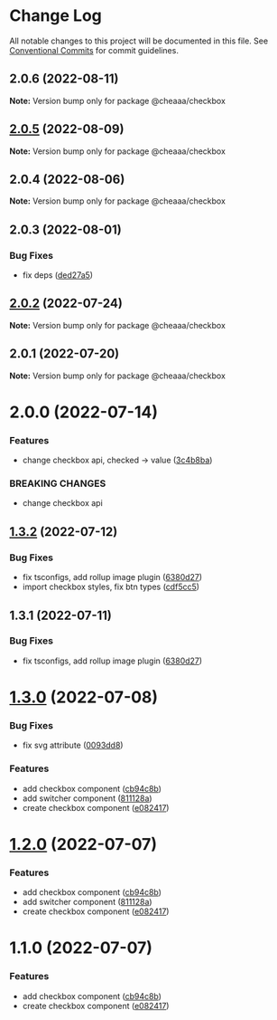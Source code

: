 # Change Log

All notable changes to this project will be documented in this file.
See [Conventional Commits](https://conventionalcommits.org) for commit guidelines.

## 2.0.6 (2022-08-11)

**Note:** Version bump only for package @cheaaa/checkbox





## [2.0.5](https://github.com/SergeyBondar93/liba/compare/@cheaaa/checkbox@2.0.4...@cheaaa/checkbox@2.0.5) (2022-08-09)

**Note:** Version bump only for package @cheaaa/checkbox





## 2.0.4 (2022-08-06)

**Note:** Version bump only for package @cheaaa/checkbox





## 2.0.3 (2022-08-01)


### Bug Fixes

* fix deps ([ded27a5](https://github.com/SergeyBondar93/liba/commit/ded27a556de0de4e6c559a9e732ed4553bcfb1af))





## [2.0.2](https://github.com/SergeyBondar93/liba/compare/@cheaaa/checkbox@2.0.1...@cheaaa/checkbox@2.0.2) (2022-07-24)

**Note:** Version bump only for package @cheaaa/checkbox





## 2.0.1 (2022-07-20)

**Note:** Version bump only for package @cheaaa/checkbox





# 2.0.0 (2022-07-14)


### Features

* change checkbox api, checked -> value ([3c4b8ba](https://github.com/SergeyBondar93/liba/commit/3c4b8ba05d722eb4d252e51154b8080c7aeb2285))


### BREAKING CHANGES

* change checkbox api





## [1.3.2](https://github.com/SergeyBondar93/liba/compare/@cheaaa/checkbox@1.3.1...@cheaaa/checkbox@1.3.2) (2022-07-12)


### Bug Fixes

* fix tsconfigs, add rollup image plugin ([6380d27](https://github.com/SergeyBondar93/liba/commit/6380d272ef79220e4644deeb1c1b3ac925a1658f))
* import checkbox styles, fix btn types ([cdf5cc5](https://github.com/SergeyBondar93/liba/commit/cdf5cc518530bad9c258a05e62734bc22f437523))





## 1.3.1 (2022-07-11)


### Bug Fixes

* fix tsconfigs, add rollup image plugin ([6380d27](https://github.com/SergeyBondar93/liba/commit/6380d272ef79220e4644deeb1c1b3ac925a1658f))





# [1.3.0](https://github.com/SergeyBondar93/liba/compare/@cheaaa/checkbox@1.2.0...@cheaaa/checkbox@1.3.0) (2022-07-08)


### Bug Fixes

* fix svg attribute ([0093dd8](https://github.com/SergeyBondar93/liba/commit/0093dd8436b78167db83d4b239f08c1f8e12969c))


### Features

* add checkbox component ([cb94c8b](https://github.com/SergeyBondar93/liba/commit/cb94c8b45d4bb62bc24b3524a7a3837cde655547))
* add switcher component ([811128a](https://github.com/SergeyBondar93/liba/commit/811128ab012a5835626eca2eaa2ae27490c47912))
* create checkbox component ([e082417](https://github.com/SergeyBondar93/liba/commit/e082417b898a35edfb12a0a7ba58caa059c5be47))





# [1.2.0](https://github.com/SergeyBondar93/liba/compare/@cheaaa/checkbox@1.1.0...@cheaaa/checkbox@1.2.0) (2022-07-07)


### Features

* add checkbox component ([cb94c8b](https://github.com/SergeyBondar93/liba/commit/cb94c8b45d4bb62bc24b3524a7a3837cde655547))
* add switcher component ([811128a](https://github.com/SergeyBondar93/liba/commit/811128ab012a5835626eca2eaa2ae27490c47912))
* create checkbox component ([e082417](https://github.com/SergeyBondar93/liba/commit/e082417b898a35edfb12a0a7ba58caa059c5be47))





# 1.1.0 (2022-07-07)


### Features

* add checkbox component ([cb94c8b](https://github.com/SergeyBondar93/liba/commit/cb94c8b45d4bb62bc24b3524a7a3837cde655547))
* create checkbox component ([e082417](https://github.com/SergeyBondar93/liba/commit/e082417b898a35edfb12a0a7ba58caa059c5be47))

